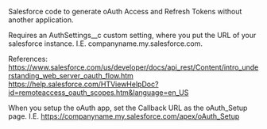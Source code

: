 Salesforce code to generate oAuth Access and Refresh Tokens without another application.

Requires an AuthSettings__c custom setting, where you put the URL of your salesforce instance. I.E. companyname.my.salesforce.com.

References:
https://www.salesforce.com/us/developer/docs/api_rest/Content/intro_understanding_web_server_oauth_flow.htm
https://help.salesforce.com/HTViewHelpDoc?id=remoteaccess_oauth_scopes.htm&language=en_US


When you setup the oAuth app, set the Callback URL as the oAuth_Setup page.  I.E. https://companyname.my.salesforce.com/apex/oAuth_Setup
 
 
